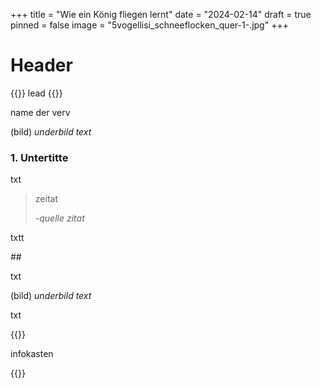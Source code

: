 +++
title = "Wie ein König fliegen lernt"
date = "2024-02-14"
draft = true
pinned = false
image = "5vogellisi_schneeflocken_quer-1-.jpg"
+++
# Header

{{<lead>}} lead {{</lead>}}

name der verv

(bild)
*underbild text*

### 1. Untertitte

txt

> zeitat
>
> *\-quelle zitat*

txtt

\##

txt

(bild)
*underbild text*

txt



{{<box>}}

infokasten

{{</box>}}